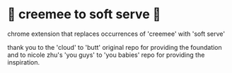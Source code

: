 🍦 creemee to soft serve 🍦
=============

chrome extension that replaces occurrences of 'creemee' with 'soft serve'

thank you to the 'cloud' to 'butt' original repo for providing the foundation and to nicole zhu's 'you guys' to 'you babies' repo for providing the inspiration.

